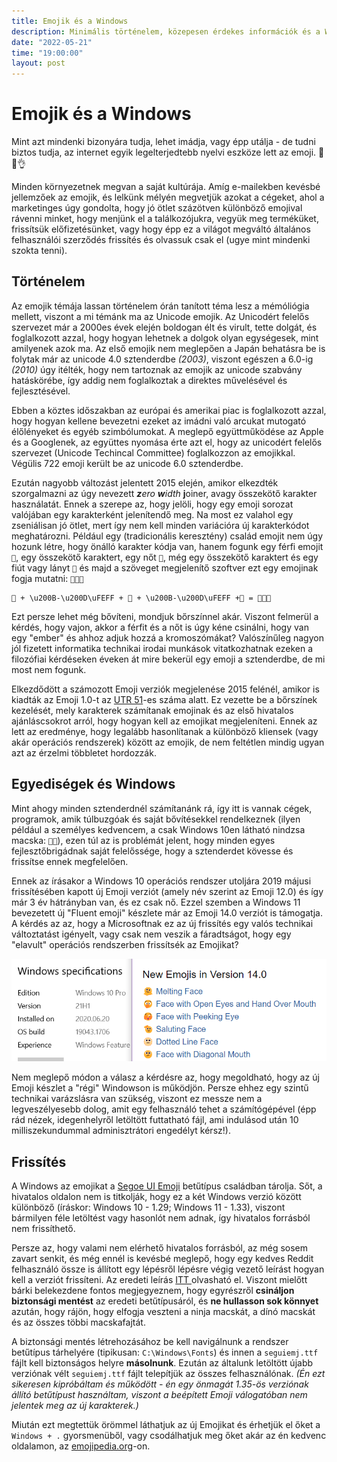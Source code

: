 ```yaml
---
title: Emojik és a Windows
description: Minimális történelem, közepesen érdekes információk és a Windows emoji verziójának frissítése
date: "2022-05-21"
time: "19:00:00"
layout: post
---
```


# Emojik és a Windows

Mint azt mindenki bizonyára tudja, lehet imádja, vagy épp utálja - de tudni biztos tudja, az internet egyik legelterjedtebb nyelvi eszköze lett az emoji. 💯🔥👌

Minden környezetnek megvan a saját kultúrája. Amíg e-mailekben kevésbé jellemzőek az emojik, és lelkünk mélyén megvetjük azokat a cégeket, ahol a marketinges úgy gondolta, hogy jó ötlet százötven különböző emojival rávenni minket, hogy menjünk el a találkozójukra, vegyük meg terméküket, frissítsük előfizetésünket, vagy hogy épp ez a világot megváltó általános felhasználói szerződés frissítés és olvassuk csak el (ugye mint mindenki szokta tenni).

## Történelem

Az emojik témája lassan történelem órán tanított téma lesz a mémóliógia mellett, viszont a mi témánk ma az Unicode emojik. Az Unicodért felelős szervezet már a 2000es évek elején boldogan élt és virult, tette dolgát, és foglalkozott azzal, hogy hogyan lehetnek a dolgok olyan egységesek, mint amilyenek azok ma. Az első emojik nem meglepően a Japán behatásra be is folytak már az unicode 4.0 sztenderdbe *(2003)*, viszont egészen a 6.0-ig *(2010)* úgy itélték, hogy nem tartoznak az emojik az unicode szabvány hatáskörébe, így addig nem foglalkoztak a direktes művelésével és fejlesztésével.

Ebben a köztes időszakban az európai és amerikai piac is foglalkozott azzal, hogy hogyan kellene bevezetni ezeket az imádni való arcukat mutogató élőlényeket és egyéb szimbólumokat. A meglepő együttműködése az Apple és a Googlenek, az együttes nyomása érte azt el, hogy az unicodért felelős szervezet (Unicode Techincal Committee) foglalkozzon az emojikkal. Végülis 722 emoji került be az unicode 6.0 sztenderdbe.

Ezután nagyobb változást jelentett 2015 elején, amikor elkezdték szorgalmazni az úgy nevezett ***z**ero **w**idth* **j**oiner, avagy összekötő karakter használatát. Ennek a szerepe az, hogy jelöli, hogy egy emoji sorozat valójában egy karakterként jelenítendő meg. Na most ez valahol egy zseniálisan jó ötlet, mert így nem kell minden variációra új karakterkódot meghatározni. Például egy (tradicionális keresztény) család emojit nem úgy hozunk létre, hogy önálló karakter kódja van, hanem fogunk egy férfi emojit `👨`, egy összekötő karaktert, egy nőt `👩`, még egy összekötő karaktert és egy fiút vagy lányt `👦` és majd a szöveget megjelenítő szoftver ezt egy emojinak fogja mutatni: `👨‍👩‍👦`

```
👨 + \u200B-\u200D\uFEFF + 👩 + \u200B-\u200D\uFEFF +👦 = 👨‍👩‍👦
```

Ezt persze lehet még bővíteni, mondjuk bőrszínnel akár. Viszont felmerül a kérdés, hogy vajon, akkor a férfit és a nőt is úgy kéne csinálni, hogy van egy "ember" és ahhoz adjuk hozzá a kromoszómákat? Valószínűleg nagyon jól fizetett informatika technikai irodai munkások vitatkozhatnak ezeken a filozófiai kérdéseken éveken át mire bekerül egy emoji a sztenderdbe, de mi most nem fogunk.

Elkezdődött a számozott Emoji verziók megjelenése 2015 felénél, amikor is kiadták az Emoji 1.0-t az [UTR 51](https://unicode.org/reports/tr51/tr51-7.html)-es száma alatt. Ez vezette be a bőrszínek kezelését, mely karakterek számítanak emojinak és az első hivatalos ajánláscsokrot arról, hogy hogyan kell az emojikat megjeleníteni. Ennek az lett az eredménye, hogy legalább hasonlítanak a különböző kliensek (vagy akár operációs rendszerek) között az emojik, de nem feltétlen mindig ugyan azt az érzelmi többletet hordozzák.

## Egyediségek és Windows

Mint ahogy minden sztenderdnél számítanánk rá, így itt is vannak cégek, programok, amik túlbuzgóak és saját bővítésekkel rendelkeznek (ilyen például a személyes kedvencem, a csak Windows 10en látható nindzsa macska: `🐱‍👤`), ezen túl az is problémát jelent, hogy minden egyes fejlesztőbrigádnak saját felelőssége, hogy a sztenderdet kövesse és frissítse ennek megfelelően.

Ennek az írásakor a Windows 10 operációs rendszer utoljára 2019 májusi frissítésében kapott új Emoji verziót (amely név szerint az Emoji 12.0) és így már 3 év hátrányban van, és ez csak nő. Ezzel szemben a Windows 11 bevezetett új "Fluent emoji" készlete már az Emoji 14.0 verziót is támogatja. A kérdés az az, hogy a Microsoftnak ez az új frissítés egy valós technikai változtatást igényelt, vagy csak nem veszik a fáradtságot, hogy egy "elavult" operációs rendszerben frissítsék az Emojikat?

[![image-1653148385384.png](/assets/posts/yt1f9UbfqqHlknfx-image-1653148385384.png)](/assets/posts/yt1f9UbfqqHlknfx-image-1653148385384.png)

Nem meglepő módon a válasz a kérdésre az, hogy megoldható, hogy az új Emoji készlet a "régi" Windowson is működjön. Persze ehhez egy szintű technikai varázslásra van szükség, viszont ez messze nem a legveszélyesebb dolog, amit egy felhasználó tehet a számítógépével (épp rád nézek, idegenhelyről letöltött futtatható fájl, ami indulásod után 10 milliszekundummal adminisztrátori engedélyt kérsz!).

## Frissítés

A Windows az emojikat a [Segoe UI Emoji](https://docs.microsoft.com/en-us/typography/font-list/segoe-ui-emoji) betűtípus családban tárolja. Sőt, a hivatalos oldalon nem is titkolják, hogy ez a két Windows verzió között különböző (íráskor: Windows 10 - 1.29; Windows 11 - 1.33), viszont bármilyen féle letöltést vagy hasonlót nem adnak, így hivatalos forrásból nem frissíthető.

Persze az, hogy valami nem elérhető hivatalos forrásból, az még sosem zavart senkit, és még ennél is kevésbé meglepő, hogy egy kedves Reddit felhasználó össze is állított egy lépésről lépésre végig vezető leírást hogyan kell a verziót frissíteni. Az eredeti leírás [ITT ](https://www.reddit.com/r/Windows11/comments/q85c70/how_to_get_the_new_windows_11_emojis_in_stable/hgqnra2/)olvasható el. Viszont mielőtt bárki belekezdene fontos megjegyeznem, hogy egyrészről **csináljon biztonsági mentést** az eredeti betűtípusáról, és **ne hullasson sok könnyet** azután, hogy rájön, hogy elfogja veszteni a ninja macskát, a dínó macskát és az összes többi macskafajtát.

A biztonsági mentés létrehozásához be kell navigálnunk a rendszer betűtípus tárhelyére (tipikusan: `C:\Windows\Fonts`) és innen a `seguiemj.ttf` fájlt kell biztonságos helyre **másolnunk**. Ezután az általunk letöltött újabb verziónak vélt `seguiemj.ttf` fájlt telepítjük az összes felhasználónak. *(Én ezt sikeresen kipróbáltam és működött - én egy önmagát 1.35-ös verziónak állító betűtípust használtam, viszont a beépített Emoji válogatóban nem jelentek meg az új karakterek.)*

Miután ezt megtettük örömmel láthatjuk az új Emojikat és érhetjük el őket a `Windows + .` gyorsmenüből, vagy csodálhatjuk meg őket akár az én kedvenc oldalamon, az [emojipedia.org](https://emojipedia.org/)-on.